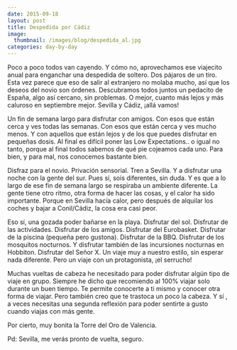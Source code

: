 ```yaml
---
date: 2015-09-18
layout: post
title: Despedida por Cádiz
image:
  thumbnail: /images/blog/despedida_al.jpg
categories: day-by-day
---
```


Poco a poco todos van cayendo. Y cómo no, aprovechamos ese viajecito anual para enganchar una despedida de soltero. Dos pájaros de un tiro. Esta vez parece que eso de salir al extranjero no molaba mucho, así que los deseos del novio son órdenes. Descubramos todos juntos un pedacito de España, algo así cercano, sin problemas. O mejor, cuanto más lejos y más caluroso en septiembre mejor. Sevilla y Cádiz, ¡allá vamos!

Un fin de semana largo para disfrutar con amigos. Con esos que están cerca y ves todas las semanas. Con esos que están cerca y ves mucho menos. Y con aquellos que están lejos y de los que puedes disfrutar en pequeñas dosis. Al final es difícil poner las Low Expectations.. o igual no tanto, porque al final todos sabemos de qué pie cojeamos cada uno. Para bien, y para mal, nos conocemos bastante bien.

Disfraz para el novio. Privación sensorial. Tren a Sevilla. Y a disfrutar una noche con la gente del sur. Pues sí, sois diferentes, sin duda. Y es que a lo largo de ese fin de semana largo se respiraba un ambiente diferente. La gente tiene otro ritmo, otra forma de hacer las cosas, y el calor ha sido importante. Porque en Sevilla hacía calor, pero después de alquilar los coches y bajar a Conil/Cádiz, la cosa era casi peor.

Eso sí, una gozada poder bañarse en la playa. Disfrutar del sol. Disfrutar de las actividades. Disfrutar de los amigos. Disfrutar del Eurobasket. Disfrutar de la piscina (pequeña pero gustona). Disfrutar de la BBQ. Disfrutar de los mosquitos nocturnos. Y disfrutar también de las incursiones nocturnas en Hobbiton. Disfrutar del Señor X. Un viaje muy a nuestro estilo, sin esperar nada diferente. Pero un viaje con un protagonista, ¡el serrucho!

Muchas vueltas de cabeza he necesitado para poder disfrutar algún tipo de viaje en grupo. Siempre he dicho que recomiendo al 100% viajar solo durante un buen tiempo. Te permite conocerte a ti mismo y conocer otra forma de viajar. Pero también creo que te trastoca un poco la cabeza. Y sí , a veces necesitas una segunda reflexión para poder sentirte a gusto cuando viajas con más gente.

Por cierto, muy bonita la Torre del Oro de Valencia. 

Pd: Sevilla, me verás pronto de vuelta, seguro.

